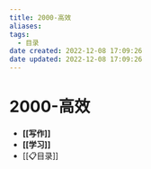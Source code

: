 ```yaml
---
title: 2000-高效
aliases:
tags:
  - 目录
date created: 2022-12-08 17:09:26
date updated: 2022-12-08 17:09:26
---
```


# 2000-高效

- **[[写作]]**
- **[[学习]]**
- [[📋目录]]
